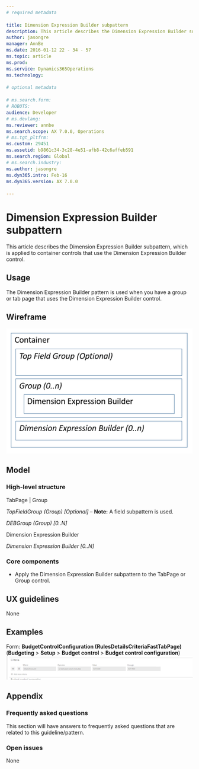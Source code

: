 ```yaml
---
# required metadata

title: Dimension Expression Builder subpattern
description: This article describes the Dimension Expression Builder subpattern, which is applied to container controls that use the Dimension Expression Builder control.  
author: jasongre
manager: AnnBe
ms.date: 2016-01-12 22 - 34 - 57
ms.topic: article
ms.prod: 
ms.service: Dynamics365Operations
ms.technology: 

# optional metadata

# ms.search.form: 
# ROBOTS: 
audience: Developer
# ms.devlang: 
ms.reviewer: annbe
ms.search.scope: AX 7.0.0, Operations
# ms.tgt_pltfrm: 
ms.custom: 29451
ms.assetid: b9861c34-3c28-4e51-afb8-42c6affeb591
ms.search.region: Global
# ms.search.industry: 
ms.author: jasongre
ms.dyn365.intro: Feb-16
ms.dyn365.version: AX 7.0.0

---
```


# Dimension Expression Builder subpattern

This article describes the Dimension Expression Builder subpattern, which is applied to container controls that use the Dimension Expression Builder control.  

Usage
-----

The Dimension Expression Builder pattern is used when you have a group or tab page that uses the Dimension Expression Builder control.

## Wireframe
[![dimensionExpressionBuilderWireframe](./media/dimensionexpressionbuilderwireframe.png)](./media/dimensionexpressionbuilderwireframe.png)

## Model
### High-level structure

TabPage | Group

*TopFieldGroup (Group) \[Optional\]* – **Note:** A field subpattern is used.

*DEBGroup (Group) \[0..N\]*

Dimension Expression Builder

*Dimension Expression Builder \[0..N\]*

### Core components

-   Apply the Dimension Expression Builder subpattern to the TabPage or Group control.

## UX guidelines
None

## Examples
Form: **BudgetControlConfiguration (RulesDetailsCriteriaFastTabPage)** (**Budgeting** &gt; **Setup** &gt; **Budget control** &gt; **Budget control configuration**) [![dimensionExpressionBuilderExample](./media/dimensionexpressionbuilderexample.png)](./media/dimensionexpressionbuilderexample.png)

## Appendix
### Frequently asked questions

This section will have answers to frequently asked questions that are related to this guideline/pattern.

### Open issues

None

